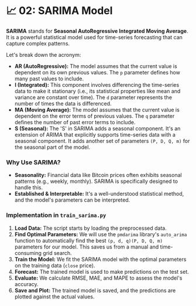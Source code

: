 # 📈 02: SARIMA Model

**SARIMA** stands for **Seasonal AutoRegressive Integrated Moving Average**. It is a powerful statistical model used for time-series forecasting that can capture complex patterns.

Let's break down the acronym:

-   **AR (AutoRegressive):** The model assumes that the current value is dependent on its own previous values. The `p` parameter defines how many past values to include.
-   **I (Integrated):** This component involves differencing the time-series data to make it stationary (i.e., its statistical properties like mean and variance are constant over time). The `d` parameter represents the number of times the data is differenced.
-   **MA (Moving Average):** The model assumes that the current value is dependent on the error terms of previous values. The `q` parameter defines the number of past error terms to include.
-   **S (Seasonal):** The 'S' in SARIMA adds a seasonal component. It's an extension of ARIMA that explicitly supports time-series data with a seasonal component. It adds another set of parameters `(P, D, Q, m)` for the seasonal part of the model.

### Why Use SARIMA?

-   **Seasonality:** Financial data like Bitcoin prices often exhibits seasonal patterns (e.g., weekly, monthly). SARIMA is specifically designed to handle this.
-   **Established & Interpretable:** It's a well-understood statistical method, and the model's parameters can be interpreted.

### Implementation in `train_sarima.py`

1.  **Load Data:** The script starts by loading the preprocessed data.
2.  **Find Optimal Parameters:** We will use the `pmdarima` library's `auto_arima` function to automatically find the best `(p, d, q)(P, D, Q, m)` parameters for our model. This saves us from a manual and time-consuming grid search.
3.  **Train the Model:** We fit the SARIMA model with the optimal parameters on the training data (`close` price).
4.  **Forecast:** The trained model is used to make predictions on the test set.
5.  **Evaluate:** We calculate RMSE, MAE, and MAPE to assess the model's accuracy.
6.  **Save and Plot:** The trained model is saved, and the predictions are plotted against the actual values.